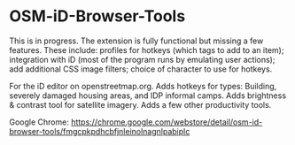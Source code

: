 # OSM-iD-Browser-Tools

This is in progress. The extension is fully functional but missing a few features. These include: profiles for hotkeys (which tags to add to an item); integration with iD (most of the program runs by emulating user actions); add additional CSS image filters; choice of character to use for hotkeys.

For the iD editor on openstreetmap.org. Adds hotkeys for types: Building, severely damaged housing areas, and IDP informal camps. Adds brightness & contrast tool for satellite imagery. Adds a few other productivity tools.

Google Chrome:
https://chrome.google.com/webstore/detail/osm-id-browser-tools/fmgcpkpdhcbfjnleinolnagnlpabiplc
